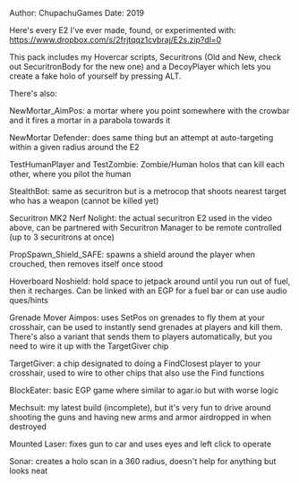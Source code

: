 Author: ChupachuGames
Date: 2019

Here's every E2 I've ever made, found, or experimented with: https://www.dropbox.com/s/2frjtqqz1cvbraj/E2s.zip?dl=0

This pack includes my Hovercar scripts, Securitrons (Old and New, check out SecuritronBody for the new one) and a DecoyPlayer which lets you create a fake holo of yourself by pressing ALT.

There's also:

NewMortar_AimPos: a mortar where you point somewhere with the crowbar and it fires a mortar in a parabola towards it

NewMortar Defender: does same thing but an attempt at auto-targeting within a given radius around the E2

TestHumanPlayer and TestZombie: Zombie/Human holos that can kill each other, where you pilot the human

StealthBot: same as securitron but is a metrocop that shoots nearest target who has a weapon (cannot be killed yet)

Securitron MK2 Nerf Nolight: the actual securitron E2 used in the video above, can be partnered with Securitron Manager to be remote controlled (up to 3 securitrons at once)

PropSpawn_Shield_SAFE: spawns a shield around the player when crouched, then removes itself once stood

Hoverboard Noshield: hold space to jetpack around until you run out of fuel, then it recharges. Can be linked with an EGP for a fuel bar or can use audio ques/hints

Grenade Mover Aimpos: uses SetPos on grenades to fly them at your crosshair, can be used to instantly send grenades at players and kill them. There's also a variant that sends them to players automatically, but you need to wire it up with the TargetGiver chip

TargetGiver: a chip designated to doing a FindClosest player to your crosshair, used to wire to other chips that also use the Find functions

BlockEater: basic EGP game where similar to agar.io but with worse logic

Mechsuit: my latest build (incomplete), but it's very fun to drive around shooting the guns and having new arms and armor airdropped in when destroyed

Mounted Laser: fixes gun to car and uses eyes and left click to operate

Sonar: creates a holo scan in a 360 radius, doesn't help for anything but looks neat
